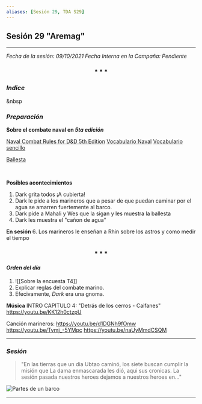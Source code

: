 ```yaml
---
aliases: [Sesión 29, TDA S29]
---
```



## Sesión 29 "Aremag"

---

*Fecha de la sesión: 09/10/2021
Fecha Interna en la Campaña: Pendiente*


<div align='center'>
   <h3> * * * </h3>
</div>

### _Indice_

&nbsp

### _Preparación_

**Sobre el combate naval en _5ta edición_**

[Naval Combat Rules for D&D 5th Edition](https://www.tribality.com/2014/12/26/naval-combat-rules-dd-5th-edition-part-1/)
[Vocabulario Naval](https://www.escuelabalearnautica.com/diccionario-nautico-escuela-balear)
[Vocabulario sencillo](https://www.balearia.com/es/blog/de-grumete-a-capitan-vocabulario-maritimo-basico-i)

[Ballesta](https://5e.tools/objects.html#ballista_dmg)

<br>

**Posibles acontecimientos**
1. Dark  grita todos ¡A cubierta!
2. Dark le pide a los marineros que a pesar de que puedan caminar por el agua se amarren fuertemente al barco.
3. Dark pide a Mahali y Wes que la sigan y les muestra la ballesta 
4. Dark les muestra el "cañon de agua"

**En sesión**
6. Los marineros le enseñan a Rhin sobre los astros y como medir el tiempo

<div align='center'>
   <h3> * * * </h3>
</div>

#### _Orden del día_

1. ![[Sobre la encuesta T4]]
2. Explicar reglas del combate marino.
3. Efecivamente, _Dark_ era una gnoma.



**Música**
INTRO CAPITULO 4: "Detrás de los cerros - Caifanes" 
<https://youtu.be/KK12h0ctzpU>

Canción marineros:
<https://youtu.be/d1DGNh9fOmw>
<https://youtu.be/Tvmj_-5YMpc>
<https://youtu.be/naUyMmdCSQM>


---

### _Sesión_

>"En las tierras que un dia Ubtao caminó, los siete buscan cumplir la misión que La dama enmascarada les dió, aqui sus cronicas. La sesión pasada nuestros heroes dejamos a nuestros heroes en..."


![Partes de un barco](https://bit.ly/3aoxjaG)

---

